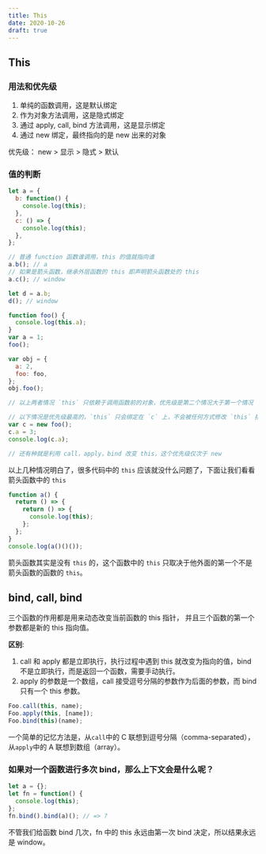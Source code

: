 ```yaml
---
title: This
date: 2020-10-26
draft: true
---
```


## This

### 用法和优先级

1. 单纯的函数调用，这是默认绑定
2. 作为对象方法调用，这是隐式绑定
3. 通过 apply, call, bind 方法调用，这是显示绑定
4. 通过 new 绑定，最终指向的是 new 出来的对象

优先级： new > 显示 > 隐式 > 默认

### 值的判断

```js
let a = {
  b: function() {
    console.log(this);
  },
  c: () => {
    console.log(this);
  },
};

// 普通 function 函数谁调用，this 的值就指向谁
a.b(); // a
// 如果是箭头函数，继承外层函数的 this 即声明箭头函数处的 this
a.c(); // window

let d = a.b;
d(); // window
```

```js
function foo() {
  console.log(this.a);
}
var a = 1;
foo();

var obj = {
  a: 2,
  foo: foo,
};
obj.foo();

// 以上两者情况 `this` 只依赖于调用函数前的对象，优先级是第二个情况大于第一个情况

// 以下情况是优先级最高的，`this` 只会绑定在 `c` 上，不会被任何方式修改 `this` 指向
var c = new foo();
c.a = 3;
console.log(c.a);

// 还有种就是利用 call，apply，bind 改变 this，这个优先级仅次于 new
```

以上几种情况明白了，很多代码中的 `this` 应该就没什么问题了，下面让我们看看箭头函数中的 `this`

```js
function a() {
  return () => {
    return () => {
      console.log(this);
    };
  };
}
console.log(a()()());
```

箭头函数其实是没有 `this` 的，这个函数中的 `this` 只取决于他外面的第一个不是箭头函数的函数的 `this`。

## bind, call, bind

三个函数的作用都是用来动态改变当前函数的 this 指针， 并且三个函数的第一个参数都是新的 this 指向值。

**区别**:

1. call 和 apply 都是立即执行，执行过程中遇到 this 就改变为指向的值，bind 不是立即执行，而是返回一个函数，需要手动执行。
2. apply 的参数是一个数组，call 接受逗号分隔的参数作为后面的参数，而 bind 只有一个 this 参数。

```js
Foo.call(this, name);
Foo.apply(this, [name]);
Foo.bind(this)(name);
```

一个简单的记忆方法是，从`call`中的 C 联想到逗号分隔（comma-separated），从`apply`中的 A 联想到数组（array）。

### 如果对一个函数进行多次 bind，那么上下文会是什么呢？

```js
let a = {};
let fn = function() {
  console.log(this);
};
fn.bind().bind(a)(); // => ?
```

不管我们给函数 bind 几次，fn 中的 this 永远由第一次 bind 决定，所以结果永远是 window。
